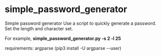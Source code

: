 # simple_password_generator
Simple password generator
Use a script to quickly generate a password. Set the length and character set.

For example, **simple_password_generator.py -s 2 -l 25**

requirements:
argparse (pip3 install -U argparse --user)
